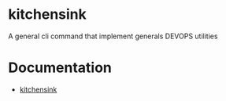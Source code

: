 # kitchensink
A general cli command that implement generals DEVOPS utilities

# Documentation
* [kitchensink](documentation/kitchensink.md)

